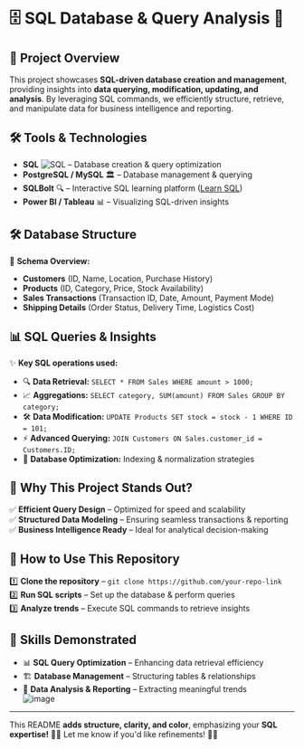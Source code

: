 # 🗄️ **SQL Database & Query Analysis** 💾  

## 🎯 **Project Overview**  
This project showcases **SQL-driven database creation and management**, providing insights into **data querying, modification, updating, and analysis**. By leveraging SQL commands, we efficiently structure, retrieve, and manipulate data for business intelligence and reporting.  

## 🛠 **Tools & Technologies**  
- **SQL** ![SQL](https://img.shields.io/badge/SQL-003B57?style=flat-square&logo=mysql&logoColor=white) – Database creation & query optimization  
- **PostgreSQL / MySQL** 🏛️ – Database management & querying  
- **SQLBolt** 🔍 – Interactive SQL learning platform ([Learn SQL](https://sqlbolt.com/lesson/select_queries_introduction))  
- **Power BI / Tableau** 📊 – Visualizing SQL-driven insights  

## 🛠 **Database Structure**  
📌 **Schema Overview:**  
- **Customers** (ID, Name, Location, Purchase History)  
- **Products** (ID, Category, Price, Stock Availability)  
- **Sales Transactions** (Transaction ID, Date, Amount, Payment Mode)  
- **Shipping Details** (Order Status, Delivery Time, Logistics Cost)  

## 📊 **SQL Queries & Insights**  
✨ **Key SQL operations used:**  
- 🔍 **Data Retrieval:** `SELECT * FROM Sales WHERE amount > 1000;`  
- 📈 **Aggregations:** `SELECT category, SUM(amount) FROM Sales GROUP BY category;`  
- 🛠 **Data Modification:** `UPDATE Products SET stock = stock - 1 WHERE ID = 101;`  
- ⚡ **Advanced Querying:** `JOIN Customers ON Sales.customer_id = Customers.ID;`  
- 📂 **Database Optimization:** Indexing & normalization strategies  

## 🎨 **Why This Project Stands Out?**  
✅ **Efficient Query Design** – Optimized for speed and scalability  
✅ **Structured Data Modeling** – Ensuring seamless transactions & reporting  
✅ **Business Intelligence Ready** – Ideal for analytical decision-making  

## 🚀 **How to Use This Repository**  
1️⃣ **Clone the repository** – `git clone https://github.com/your-repo-link`  
2️⃣ **Run SQL scripts** – Set up the database & perform queries  
3️⃣ **Analyze trends** – Execute SQL commands to retrieve insights  

## 🌟 **Skills Demonstrated**  
- 📊 **SQL Query Optimization** – Enhancing data retrieval efficiency  
- 🏗 **Database Management** – Structuring tables & relationships  
- 🔎 **Data Analysis & Reporting** – Extracting meaningful trends  
![image](https://github.com/user-attachments/assets/d64c93ee-c952-4464-8998-9b8f509ca03d)

---

This README **adds structure, clarity, and color**, emphasizing your **SQL expertise!** 🚀🔥 Let me know if you'd like refinements! 🎯✨  

